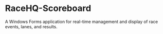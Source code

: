 # RaceHQ-Scoreboard
 A Windows Forms application for real-time management and display of race events, lanes, and results.

